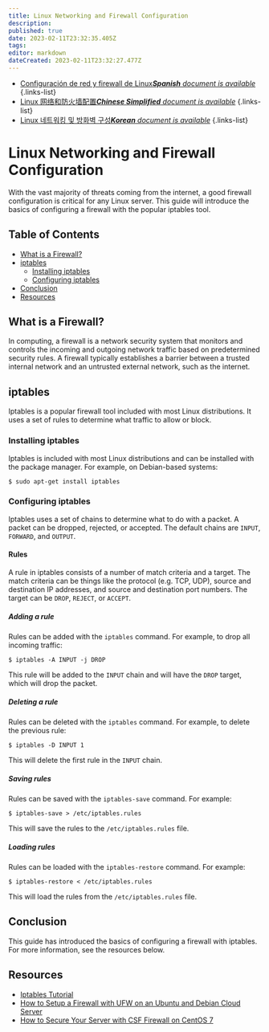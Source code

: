 ```yaml
---
title: Linux Networking and Firewall Configuration
description: 
published: true
date: 2023-02-11T23:32:35.405Z
tags: 
editor: markdown
dateCreated: 2023-02-11T23:32:27.477Z
---
```


- [Configuración de red y firewall de Linux***Spanish** document is available*](/es/Knowledge-base/Linux/linux-networking-and-firewall-configuration)
{.links-list}
- [Linux 网络和防火墙配置***Chinese Simplified** document is available*](/zh/Knowledge-base/Linux/linux-networking-and-firewall-configuration)
{.links-list}
- [Linux 네트워킹 및 방화벽 구성***Korean** document is available*](/ko/Knowledge-base/Linux/linux-networking-and-firewall-configuration)
{.links-list}


# Linux Networking and Firewall Configuration

With the vast majority of threats coming from the internet, a good firewall configuration is critical for any Linux server. This guide will introduce the basics of configuring a firewall with the popular iptables tool.

## Table of Contents

- [What is a Firewall?](#what-is-a-firewall)
- [iptables](#iptables)
  - [Installing iptables](#installing-iptables)
  - [Configuring iptables](#configuring-iptables)
- [Conclusion](#conclusion)
- [Resources](#resources)

## What is a Firewall?

In computing, a firewall is a network security system that monitors and controls the incoming and outgoing network traffic based on predetermined security rules. A firewall typically establishes a barrier between a trusted internal network and an untrusted external network, such as the internet.

## iptables

Iptables is a popular firewall tool included with most Linux distributions. It uses a set of rules to determine what traffic to allow or block.

### Installing iptables

Iptables is included with most Linux distributions and can be installed with the package manager. For example, on Debian-based systems:

```
$ sudo apt-get install iptables
```

### Configuring iptables

Iptables uses a set of chains to determine what to do with a packet. A packet can be dropped, rejected, or accepted. The default chains are `INPUT`, `FORWARD`, and `OUTPUT`.

#### Rules

A rule in iptables consists of a number of match criteria and a target. The match criteria can be things like the protocol (e.g. TCP, UDP), source and destination IP addresses, and source and destination port numbers. The target can be `DROP`, `REJECT`, or `ACCEPT`.

##### Adding a rule

Rules can be added with the `iptables` command. For example, to drop all incoming traffic:

```
$ iptables -A INPUT -j DROP
```

This rule will be added to the `INPUT` chain and will have the `DROP` target, which will drop the packet.

##### Deleting a rule

Rules can be deleted with the `iptables` command. For example, to delete the previous rule:

```
$ iptables -D INPUT 1
```

This will delete the first rule in the `INPUT` chain.

##### Saving rules

Rules can be saved with the `iptables-save` command. For example:

```
$ iptables-save > /etc/iptables.rules
```

This will save the rules to the `/etc/iptables.rules` file.

##### Loading rules

Rules can be loaded with the `iptables-restore` command. For example:

```
$ iptables-restore < /etc/iptables.rules
```

This will load the rules from the `/etc/iptables.rules` file.

## Conclusion

This guide has introduced the basics of configuring a firewall with iptables. For more information, see the resources below.

## Resources

- [Iptables Tutorial](https://www.digitalocean.com/community/tutorials/a-deep-dive-into-iptables-and-netfilter-architecture)
- [How to Setup a Firewall with UFW on an Ubuntu and Debian Cloud Server](https://www.digitalocean.com/community/tutorials/how-to-setup-a-firewall-with-ufw-on-an-ubuntu-and-debian-cloud-server)
- [How to Secure Your Server with CSF Firewall on CentOS 7](https://www.digitalocean.com/community/tutorials/how-to-secure-your-server-with-csf-firewall-on-centos-7)
